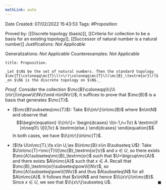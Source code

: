 ```yaml
---
mathLink: auto
---
```


<div class="topSpace"></div>

Date Created: 07/02/2022 15:43:53
Tags: #Proposition

Proved by: [[Discrete topology (basis)]], [[Criteria for collection to be a basis for an existing topology]], [[Successor of natural number is a natural number]]
Justifications: _Not Applicable_

Generalizations: _Not Applicable_
Counterexamples: _Not Applicable_

``` ad-Proposition
title: Proposition.

_Let $\N$ be the set of natural numbers. Then the standard topology_ $\mc{T}\coloneqq\mc{T}\l(<\r)\coloneqq\mc{T}\l(\mc{B}_\textrm{or}\r)$ _on $\N$ is the discrete topology on $\N$._

```

_Proof_. Consider the collection $\mc{B}\coloneqq\l\{\l\{n\r\}\in\pow\l(\N\r)\mid n\in\N\r\}$; it suffices to prove that $\mc{B}$ is a basis that generates $\mc{T}$.
* ($\mc{B}\subseteq\mc{T}$): Take $\l\{n\r\}\in\mc{B}$ where $n\in\N$ and observe that
$$\begin{equation}
    \l\{n\r\}=
    \begin{dcases}
        \l(n-1,n+1\r) & \textrm{if }n\neq0\\
        \l[0,1\r) & \textrm{else.}
    \end{dcases}
\end{equation}$$
In both cases, we have $\l\{n\r\}\in\mc{T}$.

* ($\fa U\in\mc{T},\fa x\in U,\ex B\in\mc{B}:x\in B\subseteq U$): Take $U\in\mc{T}=\mc{T}\l(\mc{B}_\textrm{or}\r)$ and $x\in U$, so there exists $\mc{A}\subseteq\mc{B}_\textrm{or}$ such that $U=\bigcup\mc{A}$ and there exists $A\in\mc{A}$ such that $x\in A$. Recall that $\mc{B}_\textrm{or}\subseteq\pow\l(\N\r)$, so $\mc{A}\subseteq\pow\l(\N\r)$ and thus $A\subseteq\N$ for all $A\in\mc{A}$. It follows that $x\in\N$ and hence $\l\{x\r\}\in\mc{B}$. Since $x\in U$, we see that $\l\{x\r\}\subseteq U$.<span style="float:right;">$\blacksquare$</span>
